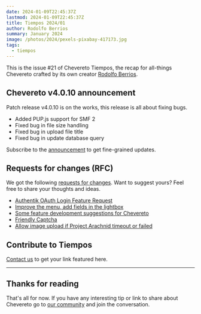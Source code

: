 ```yaml
---
date: 2024-01-09T22:45:37Z
lastmod: 2024-01-09T22:45:37Z
title: Tiempos 2024/01
author: Rodolfo Berrios
summary: January 2024
image: /photos/2024/pexels-pixabay-417173.jpg
tags:
  - tiempos
---
```


This is the issue #21 of Chevereto Tiempos, the recap for all-things Chevereto crafted by its own creator [Rodolfo Berrios](https://rodolfoberrios.com).

## Chevereto v4.0.10 announcement

Patch release v4.0.10 is on the works, this release is all about fixing bugs.

- Added PUP.js support for SMF 2
- Fixed bug in file size handling
- Fixed bug in upload file title
- Fixed bug in update database query

Subscribe to the [announcement](https://chevereto.com/community/threads/chevereto-v4-0-10-announcement.15234/) to get fine-grained updates.

## Requests for changes (RFC)

We got the following [requests for changes](https://chevereto.com/go/rfc). Want to suggest yours? Feel free to share your thoughts and ideas.

- [Authentik OAuth Login Feature Request](https://chevereto.com/community/threads/authentik-oauth-login-feature-request.15168/)
- [Improve the menu, add fields in the lightbox](https://chevereto.com/community/threads/improve-the-menu-add-fields-in-the-lightbox.15190/)
- [Some feature development suggestions for Chevereto](https://chevereto.com/community/threads/some-feature-development-suggestions-for-chevereto.15241/)
- [Friendly Captcha](https://chevereto.com/community/threads/friendly-captcha.15247/)
- [Allow image upload if Project Arachnid timeout or failed](https://chevereto.com/community/threads/allow-image-upload-if-project-arachnid-timeout-or-failed.15266/)

## Contribute to Tiempos

[Contact us](https://chevereto.com/contact) to get your link featured here.

* * *

## Thanks for reading

That's all for now. If you have any interesting tip or link to share about Chevereto go to [our community](https://chevereto.com/community) and join the conversation.
